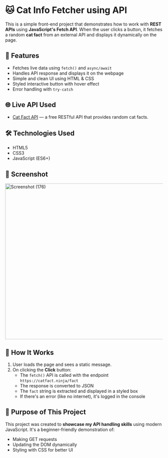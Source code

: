 # 🐱 Cat Info Fetcher using API

This is a simple front-end project that demonstrates how to work with **REST APIs** using **JavaScript's Fetch API**. When the user clicks a button, it fetches a random **cat fact** from an external API and displays it dynamically on the page.

## 🚀 Features

- Fetches live data using `fetch()` and `async/await`
- Handles API response and displays it on the webpage
- Simple and clean UI using HTML & CSS
- Styled interactive button with hover effect
- Error handling with `try-catch`
## 🌐 Live API Used

- [Cat Fact API](https://catfact.ninja/fact) — a free RESTful API that provides random cat facts.

## 🛠️ Technologies Used

- HTML5
- CSS3
- JavaScript (ES6+)
  
## 📸 Screenshot
<img width="885" height="498" alt="Screenshot (176)" src="https://github.com/user-attachments/assets/12eab97b-23c9-431f-8042-92aeafb04a51" />

## 🧠 How It Works

1. User loads the page and sees a static message.
2. On clicking the **Click** button:
   - The `fetch()` API is called with the endpoint `https://catfact.ninja/fact`
   - The response is converted to JSON
   - The `fact` string is extracted and displayed in a styled box
   - If there's an error (like no internet), it's logged in the console
   
## 🎯 Purpose of This Project
This project was created to **showcase my API handling skills** using modern JavaScript. It's a beginner-friendly demonstration of:
- Making GET requests
- Updating the DOM dynamically
- Styling with CSS for better UI
